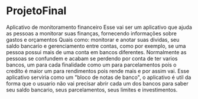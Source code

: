 # ProjetoFinal

Aplicativo de monitoramento financeiro
Esse vai ser um aplicativo que ajuda as pessoas a monitorar suas finanças, fornecendo informações sobre gastos e orçamentos
Quais como: monitorar e anotar suas dividas, seu saldo bancario e gerenciamento entre contas, como por exemplo, se uma pessoa possui mais de uma conta em bancos diferentes. 
Normalmente as pessoas se confundem e acabam se perdendo por conta de ter varios bancos, um para cada finalidade como um para parcelamentos pois o credito é maior um para rendimentos pois rende mais e por assim vai. 
Esse aplicativo serviria como um "bloco de notas de banco", o aplicativo é util da forma que o usuario não vai precisar abrir cada um dos bancos para saber seu saldo bancario, seus parcelamentos, seus limites e investimentos.
